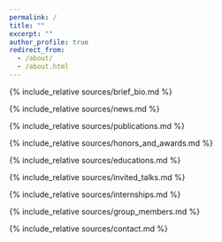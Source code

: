 ```yaml
---
permalink: /
title: ""
excerpt: ""
author_profile: true
redirect_from: 
  - /about/
  - /about.html
---
```


<!-- {% if site.google_scholar_stats_use_cdn %}
{% assign gsDataBaseUrl = "https://cdn.jsdelivr.net/gh/" | append: site.repository | append: "@" %}
{% else %}
{% assign gsDataBaseUrl = "https://raw.githubusercontent.com/" | append: site.repository | append: "/" %}
{% endif %}
{% assign url = gsDataBaseUrl | append: "google-scholar-stats/gs_data_shieldsio.json" %} -->

<span class='anchor' id='about-me'></span>
{% include_relative sources/brief_bio.md %}

{% include_relative sources/news.md %}

{% include_relative sources/publications.md %}

[//]: # (<span class='anchor' id='cn-patents'></span>)

[//]: # ({% include_relative sources/cn_patents.md %})

{% include_relative sources/honors_and_awards.md %}

{% include_relative sources/educations.md %}

<span class='anchor' id='invited-talks'></span>
{% include_relative sources/invited_talks.md %}

{% include_relative sources/internships.md %}

<span class='anchor' id='group-members'></span>
{% include_relative sources/group_members.md %}

<span class='anchor' id='contact'></span>
{% include_relative sources/contact.md %}

